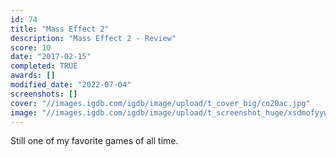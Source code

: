 ```yaml
---
id: 74
title: "Mass Effect 2"
description: "Mass Effect 2 - Review"
score: 10
date: "2017-02-15"
completed: TRUE
awards: []
modified_date: "2022-07-04"
screenshots: []
cover: "//images.igdb.com/igdb/image/upload/t_cover_big/co20ac.jpg"
image: "//images.igdb.com/igdb/image/upload/t_screenshot_huge/xsdmofyywtzsgrcadaym.jpg"
---
```

Still one of my favorite games of all time.